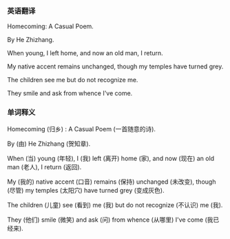 ### 英语翻译

Homecoming: A Casual Poem.

By He Zhizhang.

When young, I left home, and now an old man, I return.

My native accent remains unchanged, though my temples have turned grey.

The children see me but do not recognize me.

They smile and ask from whence I've come.

### 单词释义


Homecoming (归乡) : A Casual Poem (一首随意的诗).

By (由) He Zhizhang (贺知章).

When (当) young (年轻), I (我) left (离开) home (家), and now (现在) an old man (老人), I return (返回).

My (我的) native accent (口音) remains (保持) unchanged (未改变), though (尽管) my temples (太阳穴) have turned grey (变成灰色).

The children (儿童) see (看到) me (我) but do not recognize (不认识) me (我).

They (他们) smile (微笑) and ask (问) from whence (从哪里) I've come (我已经来).
